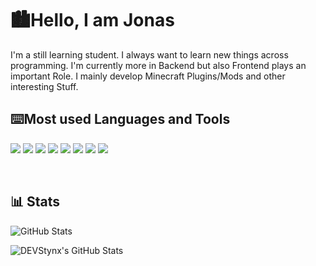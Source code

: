 # 🏙️Hello, I am Jonas

  

I'm a still learning student. I always want to learn new things across programming. I'm currently more in Backend but also Frontend plays an important Role. I mainly develop Minecraft Plugins/Mods and other interesting Stuff.

## ⌨️Most used Languages and Tools
<p  dir="auto"><a  target="_blank"  rel="noopener noreferrer nofollow"  href="https://camo.githubusercontent.com/3e847197135650693a0bcf2a437d6ac42828ca1604c27f6cb5d9e2b777276147/68747470733a2f2f696d672e736869656c64732e696f2f62616467652f2d48544d4c2d626c75653f7374796c653d666f722d7468652d6261646765266c6f676f3d68746d6c35266c6f676f436f6c6f723d7768697465"><img  src="https://camo.githubusercontent.com/3e847197135650693a0bcf2a437d6ac42828ca1604c27f6cb5d9e2b777276147/68747470733a2f2f696d672e736869656c64732e696f2f62616467652f2d48544d4c2d626c75653f7374796c653d666f722d7468652d6261646765266c6f676f3d68746d6c35266c6f676f436f6c6f723d7768697465"  data-canonical-src="https://img.shields.io/badge/-HTML-blue?style=for-the-badge&amp;logo=html5&amp;logoColor=white"  style="max-width: 100%;"></a>  <a  target="_blank"  rel="noopener noreferrer nofollow"  href="https://camo.githubusercontent.com/c4954076bd411d04bbdedec69a7d768aedb498801b6b1380cd46466769308102/68747470733a2f2f696d672e736869656c64732e696f2f62616467652f2d4353532d626c75653f7374796c653d666f722d7468652d6261646765266c6f676f3d43535333266c6f676f436f6c6f723d7768697465"><img  src="https://camo.githubusercontent.com/c4954076bd411d04bbdedec69a7d768aedb498801b6b1380cd46466769308102/68747470733a2f2f696d672e736869656c64732e696f2f62616467652f2d4353532d626c75653f7374796c653d666f722d7468652d6261646765266c6f676f3d43535333266c6f676f436f6c6f723d7768697465"  data-canonical-src="https://img.shields.io/badge/-CSS-blue?style=for-the-badge&amp;logo=CSS3&amp;logoColor=white"  style="max-width: 100%;"></a>  <a  target="_blank"  rel="noopener noreferrer nofollow"  href="https://camo.githubusercontent.com/a947ffb7b973d421851527d56a98e3bdf8d496e1ec8943a60b7496252d327685/68747470733a2f2f696d672e736869656c64732e696f2f62616467652f2d4a6176617363726970742d626c75653f7374796c653d666f722d7468652d6261646765266c6f676f3d6a617661736372697074266c6f676f436f6c6f723d7768697465"><img  src="https://camo.githubusercontent.com/a947ffb7b973d421851527d56a98e3bdf8d496e1ec8943a60b7496252d327685/68747470733a2f2f696d672e736869656c64732e696f2f62616467652f2d4a6176617363726970742d626c75653f7374796c653d666f722d7468652d6261646765266c6f676f3d6a617661736372697074266c6f676f436f6c6f723d7768697465"  data-canonical-src="https://img.shields.io/badge/-Javascript-blue?style=for-the-badge&amp;logo=javascript&amp;logoColor=white"  style="max-width: 100%;"></a>  <a  target="_blank"  rel="noopener noreferrer nofollow"  href="https://camo.githubusercontent.com/a522f1464ab5ff1959e98e7d2f6119fecf1dff0d17f4377055a26d774141439a/68747470733a2f2f696d672e736869656c64732e696f2f62616467652f2d4a6176612d626c75653f7374796c653d666f722d7468652d6261646765266c6f676f3d6a617661266c6f676f436f6c6f723d7768697465"><img  src="https://camo.githubusercontent.com/a522f1464ab5ff1959e98e7d2f6119fecf1dff0d17f4377055a26d774141439a/68747470733a2f2f696d672e736869656c64732e696f2f62616467652f2d4a6176612d626c75653f7374796c653d666f722d7468652d6261646765266c6f676f3d6a617661266c6f676f436f6c6f723d7768697465"  data-canonical-src="https://img.shields.io/badge/-Java-blue?style=for-the-badge&amp;logo=java&amp;logoColor=white"  style="max-width: 100%;"></a>  <a  target="_blank"  rel="noopener noreferrer nofollow"  href="https://camo.githubusercontent.com/3ac8ef992e913a076ef1840f7ed6a63d69bb80ac0b63bf987e37684180c77fd1/68747470733a2f2f696d672e736869656c64732e696f2f62616467652f2d53514c2d626c75653f7374796c653d666f722d7468652d6261646765266c6f676f3d4d5953514c266c6f676f436f6c6f723d7768697465"><img  src="https://camo.githubusercontent.com/3ac8ef992e913a076ef1840f7ed6a63d69bb80ac0b63bf987e37684180c77fd1/68747470733a2f2f696d672e736869656c64732e696f2f62616467652f2d53514c2d626c75653f7374796c653d666f722d7468652d6261646765266c6f676f3d4d5953514c266c6f676f436f6c6f723d7768697465"  data-canonical-src="https://img.shields.io/badge/-SQL-blue?style=for-the-badge&amp;logo=MYSQL&amp;logoColor=white"  style="max-width: 100%;"></a>  <a  target="_blank"  rel="noopener noreferrer nofollow"  href="https://camo.githubusercontent.com/00ba3d40bf6b288010a071ef5af6ae76852b5869f9224803cc1783380d49bb5f/68747470733a2f2f696d672e736869656c64732e696f2f62616467652f2d4d61726b646f776e2d626c75653f7374796c653d666f722d7468652d6261646765266c6f676f3d4d61726b646f776e266c6f676f436f6c6f723d7768697465"><img  src="https://camo.githubusercontent.com/00ba3d40bf6b288010a071ef5af6ae76852b5869f9224803cc1783380d49bb5f/68747470733a2f2f696d672e736869656c64732e696f2f62616467652f2d4d61726b646f776e2d626c75653f7374796c653d666f722d7468652d6261646765266c6f676f3d4d61726b646f776e266c6f676f436f6c6f723d7768697465"  data-canonical-src="https://img.shields.io/badge/-Markdown-blue?style=for-the-badge&amp;logo=Markdown&amp;logoColor=white"  style="max-width: 100%;"></a>  <a  target="_blank"  rel="noopener noreferrer nofollow"  href="https://camo.githubusercontent.com/9dff08fc00e6ca07c2768ea04e98381e3567089cfab1ea7d0c63cddef9990568/68747470733a2f2f696d672e736869656c64732e696f2f62616467652f2d4a534f4e2d626c75653f7374796c653d666f722d7468652d6261646765266c6f676f3d4a534f4e266c6f676f436f6c6f723d7768697465"><img  src="https://camo.githubusercontent.com/9dff08fc00e6ca07c2768ea04e98381e3567089cfab1ea7d0c63cddef9990568/68747470733a2f2f696d672e736869656c64732e696f2f62616467652f2d4a534f4e2d626c75653f7374796c653d666f722d7468652d6261646765266c6f676f3d4a534f4e266c6f676f436f6c6f723d7768697465"  data-canonical-src="https://img.shields.io/badge/-JSON-blue?style=for-the-badge&amp;logo=JSON&amp;logoColor=white"  style="max-width: 100%;"></a>  <a  target="_blank"  rel="noopener noreferrer nofollow"  href="https://camo.githubusercontent.com/6bda5980c3edd3fb0017f76b2457707cb2a99ae06b921b8ff8b109140d0a1342/68747470733a2f2f696d672e736869656c64732e696f2f62616467652f2d4769742d626c75653f7374796c653d666f722d7468652d6261646765266c6f676f3d476974266c6f676f436f6c6f723d7768697465"><img  src="https://camo.githubusercontent.com/6bda5980c3edd3fb0017f76b2457707cb2a99ae06b921b8ff8b109140d0a1342/68747470733a2f2f696d672e736869656c64732e696f2f62616467652f2d4769742d626c75653f7374796c653d666f722d7468652d6261646765266c6f676f3d476974266c6f676f436f6c6f723d7768697465"  data-canonical-src="https://img.shields.io/badge/-Git-blue?style=for-the-badge&amp;logo=Git&amp;logoColor=white"  style="max-width: 100%;"></a>

<br></p>

## 📊 Stats
![GitHub Stats](https://github-readme-stats.vercel.app/api?username=DEVStynx&theme=dark&show_icons=true&hide_border=true&count_private=true)

<img src="https://github-readme-stats.vercel.app/api/top-langs/?username=DEVStynx&theme=dark&show_icons=true&hide_border=true&layout=compact" alt="DEVStynx's GitHub Stats" />
